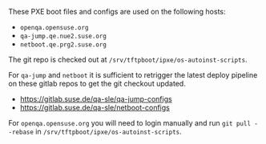 These PXE boot files and configs are used on the following hosts:

- `openqa.opensuse.org`
- `qa-jump.qe.nue2.suse.org`
- `netboot.qe.prg2.suse.org`

The git repo is checked out at `/srv/tftpboot/ipxe/os-autoinst-scripts`.

For `qa-jump` and `netboot` it is sufficient to retrigger the latest
deploy pipeline on these gitlab repos to get the git checkout updated.

- https://gitlab.suse.de/qa-sle/qa-jump-configs
- https://gitlab.suse.de/qa-sle/netboot-configs

For `openqa.opensuse.org` you will need to login manually and run
`git pull --rebase` in `/srv/tftpboot/ipxe/os-autoinst-scripts`.
